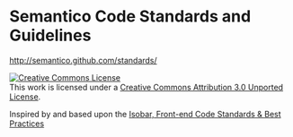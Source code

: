 # Semantico Code Standards and Guidelines

http://semantico.github.com/standards/

<a rel="license" href="http://creativecommons.org/licenses/by/3.0/"><img alt="Creative Commons License" style="border-width:0" src="http://i.creativecommons.org/l/by/3.0/80x15.png" /></a><br />This work is licensed under a <a rel="license" href="http://creativecommons.org/licenses/by/3.0/">Creative Commons Attribution 3.0 Unported License</a>.

Inspired by and based upon the [Isobar, Front-end Code Standards & Best Practices](https://github.com/isobar-idev/code-standards/)
